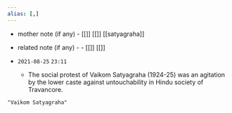 ```yaml
---
alias: [,]
---
```

- mother note (if any)
		- [[]] [[]] [[satyagraha]]
- related note (if any) -
		- [[]] [[]]


- `2021-08-25`  `23:11`
	- The social protest of Vaikom Satyagraha (1924-25) was an agitation by the lower caste against untouchability in Hindu society of Travancore.

```query
"Vaikom Satyagraha"
```